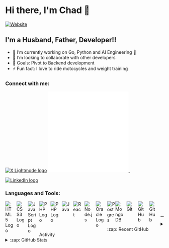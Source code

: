 # Hi there, I'm Chad 👋 

[![Website](https://img.shields.io/website?label=chadelofson.com&style=for-the-badge&url=https%3A%2F%2Fchadelofson.com)](https://chadelofson.com)



## I'm a Husband, Father, Developer!!

- 🌱 I’m currently working on Go, Python and AI Engineering 🤣
- 👯 I’m looking to collaborate with other developers
- 🥅 Goals: Pivot to Backend development
- ⚡ Fun fact: I love to ride motocycles and weight training

### Connect with me:
<a href="https://twitter.com/chadelofson#gh-light-mode-only" target="_blank"><img src="https://cdn.jsdelivr.net/gh/devicons/devicon@latest/icons/twitter/twitter-original.svg" alt="X Lightmode logo" width="40" height="40" /></a>
<a href="https://x.com/chadelofson#gh-dark-mode-only" target="_blank">
  <img src="./img/x.svg" alt="X Logo" />
</a>
&nbsp;&nbsp;

<a href="https://linkedin.com/in/chadelofson#gh-dark-mode-only" target="_blank"><img src="https://cdn.jsdelivr.net/gh/devicons/devicon@latest/icons/linkedin/linkedin-original.svg" alt="LinkedIn logo" width="40" height="40" /></a>

### Languages and Tools:
[<img align="left" alt="HTML5 Logo" width="26px" src="https://cdn.jsdelivr.net/gh/devicons/devicon/icons/html5/html5-original.svg" style="padding-right:10px;" />](https://developer.mozilla.org/en-US/docs/Web/HTML)
[<img align="left" alt="CSS3 Logo" width="26px" src="https://cdn.jsdelivr.net/gh/devicons/devicon/icons/css3/css3-original.svg" style="padding-right:10px;" />](https://developer.mozilla.org/en-US/docs/Web/CSS)
[<img align="left" alt="JavaScript Logo" width="26px" src="https://cdn.jsdelivr.net/gh/devicons/devicon/icons/javascript/javascript-original.svg" style="padding-right:10px;" />](https://developer.mozilla.org/en-US/docs/Web/JavaScript)
[<img align="left" alt="PHP Logo" width="26px" src="https://cdn.jsdelivr.net/gh/devicons/devicon@latest/icons/php/php-original.svg" style="padding-right:10px;" />](https://www.php.net/)
[<img align="left" alt="PHP Logo" width="26px" src="https://cdn.jsdelivr.net/gh/devicons/devicon@latest/icons/go/go-original-wordmark.svg" style="padding-right:10px;" />](https://go.dev/)
[<img align="left" alt="Java" width="26px" src="https://cdn.jsdelivr.net/gh/devicons/devicon/icons/java/java-original.svg" style="padding-right:10px;" />](https://openjdk.org)
[<img align="left" alt="React" width="26px" src="https://cdn.jsdelivr.net/gh/devicons/devicon/icons/react/react-original.svg" style="padding-right:10px;" />](https://react.dev)
[<img align="left" alt="Node.js" width="26px" src="https://cdn.jsdelivr.net/gh/devicons/devicon/icons/nodejs/nodejs-original.svg" style="padding-right:10px;" />](https://nodejs.org/en)
[<img align="left" alt="Oracle Logo" width="26px" src="https://cdn.jsdelivr.net/gh/devicons/devicon@latest/icons/oracle/oracle-original.svg" style="padding-right:10px;" />](https://www.oracle.com/ca-en/database/)
[<img align="left" alt="Postgres" width="26px" src="https://cdn.jsdelivr.net/gh/devicons/devicon/icons/postgresql/postgresql-original.svg" align="padding-right:10px;" />](https://www.postgresql.org/)
[<img align="left" alt="MongoDB" width="26px" src="https://cdn.jsdelivr.net/gh/devicons/devicon/icons/mongodb/mongodb-original.svg" style="padding-right:10px;" />](https://www.mongodb.com)
[<img align="left" alt="Git" width="26px" src="https://cdn.jsdelivr.net/gh/devicons/devicon/icons/git/git-original.svg" style="padding-right:10px;" />](https://git-scm.com)
[<img align="left" alt="GitHub" width="26px" src="https://user-images.githubusercontent.com/3369400/139447912-e0f43f33-6d9f-45f8-be46-2df5bbc91289.png" style="padding-right:10px;" />](https://github.com)
[<img align="left" alt="GitHub" width="26px" src="https://user-images.githubusercontent.com/3369400/139448065-39a229ba-4b06-434b-bc67-616e2ed80c8f.png" style="padding-right:10px;" />](https://github.com)

<br />
<br />

---
<!--
## 📺 Latest YouTube Videos
-s->
<!-- YOUTUBE:START -->
<!-- YOUTUBE:END -->


<!-- --- -->
<!--
### 📕 Latest Blog Posts
-->
<!-- BLOG-POST-LIST:START -->
<!-- BLOG-POST-LIST:END -->


<!-- --- -->

<details>
  <summary>:zap: Recent GitHub Activity</summary>
  <!--START_SECTION:activity-->
1. 🗣 Commented on [#42](https://github.com/sgrif/pq-sys/issues/42#issuecomment-1655118371) in [sgrif/pq-sys](https://github.com/sgrif/pq-sys)
  <!--END_SECTION:activity-->


</details>

<details>
  <summary>:zap: GitHub Stats</summary>

  <img align="left" alt="chadelofson's GitHub Stats" src="https://github-readme-stats.vercel.app/api?username=chadelofson&show_icons=true&hide_border=false&title_color=ff652f&icon_color=FFE400&bg_color=09131B&text_color=ffffff&border_color=0c1a25" />

</details>

[website]: https://chadelofson.com
[twitter]: https://twitter.com/chadelofson
[linkedin]: https://linkedin.com/in/chadelofson
